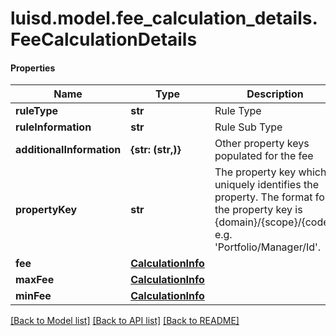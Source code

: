 # luisd.model.fee_calculation_details.FeeCalculationDetails

#### Properties
Name | Type | Description | Notes
------------ | ------------- | ------------- | -------------
**ruleType** | **str** | Rule Type | 
**ruleInformation** | **str** | Rule Sub Type | 
**additionalInformation** | **{str: (str,)}** | Other property keys populated for the fee | 
**propertyKey** | **str** | The property key which uniquely identifies the property. The format for the property key is {domain}/{scope}/{code}, e.g. &#x27;Portfolio/Manager/Id&#x27;. | 
**fee** | [**CalculationInfo**](CalculationInfo.md) |  | 
**maxFee** | [**CalculationInfo**](CalculationInfo.md) |  | [optional] 
**minFee** | [**CalculationInfo**](CalculationInfo.md) |  | [optional] 

[[Back to Model list]](../../README.md#documentation-for-models) [[Back to API list]](../../README.md#documentation-for-api-endpoints) [[Back to README]](../../README.md)

